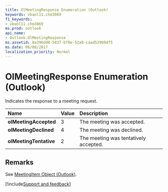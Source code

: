```yaml
---
title: OlMeetingResponse Enumeration (Outlook)
keywords: vbaol11.chm3069
f1_keywords:
- vbaol11.chm3069
ms.prod: outlook
api_name:
- Outlook.OlMeetingResponse
ms.assetid: 8a396dd0-5037-bf8e-52a0-caad52999df5
ms.date: 06/08/2017
localization_priority: Normal
---
```



# OlMeetingResponse Enumeration (Outlook)

Indicates the response to a meeting request.



|Name|Value|Description|
|:-----|:-----|:-----|
| **olMeetingAccepted**|3|The meeting was accepted.|
| **olMeetingDeclined**|4|The meeting was declined.|
| **olMeetingTentative**|2|The meeting was tentatively accepted.|

## Remarks

See [MeetingItem Object (Outlook)](Outlook.MeetingItem.md).

[!include[Support and feedback](~/includes/feedback-boilerplate.md)]